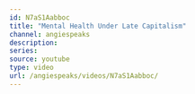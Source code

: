 ```yaml
---
id: N7aS1Aabboc
title: "Mental Health Under Late Capitalism"
channel: angiespeaks
description:
series:
source: youtube
type: video
url: /angiespeaks/videos/N7aS1Aabboc/
---
```

